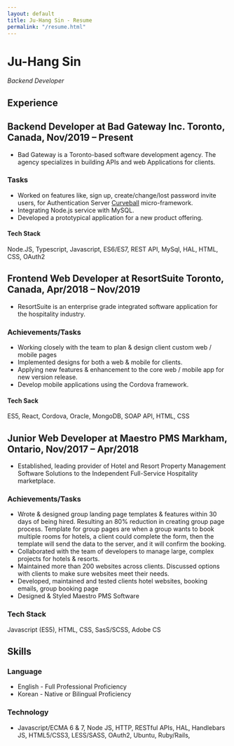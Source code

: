 ```yaml
---
layout: default
title: Ju-Hang Sin - Resume
permalink: "/resume.html"
---
```



Ju-Hang Sin
===========

_Backend Developer_


Experience
----------

## Backend Developer at Bad Gateway Inc. Toronto, Canada, Nov/2019 – Present
* Bad Gateway is a Toronto-based software development agency. The agency specializes in building APIs and web Applications for clients.

### Tasks
* Worked on features like, sign up, create/change/lost password invite users, for Authentication Server [Curveball](https://github.com/curveball/a12n-server) micro-framework.
* Integrating Node.js service with MySQL.
* Developed a prototypical application for a new product offering.

#### Tech Stack
Node.JS, Typescript, Javascript, ES6/ES7, REST API, MySql, HAL, HTML, CSS, OAuth2


## Frontend Web Developer at ResortSuite Toronto, Canada, Apr/2018 – Nov/2019
* ResortSuite is an enterprise grade integrated software application for the hospitality industry.

### Achievements/Tasks
* Working closely with the team to plan & design client custom web / mobile pages
* Implemented designs for both a web & mobile for clients.
* Applying new features & enhancement to the core web / mobile app for new version release.
* Develop mobile applications using the Cordova framework.

#### Tech Sack
ES5, React, Cordova, Oracle, MongoDB, SOAP API, HTML, CSS


## Junior Web Developer at Maestro PMS Markham, Ontario, Nov/2017 – Apr/2018
* Established, leading provider of Hotel and Resort Property Management Software Solutions to the Independent Full-Service Hospitality marketplace.

### Achievements/Tasks
* Wrote & designed group landing page templates & features within 30 days of being hired. Resulting an 80% reduction in creating group page process. Template for group pages are when a group wants to book multiple rooms for hotels, a client could complete the form, then the template will send the data to the server, and it will confirm the booking. 
* Collaborated with the team of developers to manage large, complex projects for hotels & resorts.
* Maintained more than 200 websites across clients. Discussed options with clients to make sure websites meet their needs.
* Developed, maintained and tested clients hotel websites, booking emails, group booking page
* Designed & Styled Maestro PMS Software

### Tech Stack
Javascript (ES5), HTML, CSS, SasS/SCSS, Adobe CS

Skills
------

### Language
* English - Full Professional Proficiency
* Korean - Native or Bilingual Proficiency


### Technology
* Javascript/ECMA 6 & 7, Node JS, HTTP, RESTful APIs, HAL, Handlebars JS, HTML5/CSS3, LESS/SASS, OAuth2, Ubuntu, Ruby/Rails, 